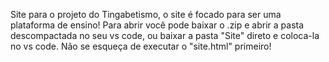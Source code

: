 Site para o projeto do Tingabetismo, o site é focado para ser uma plataforma de ensino!
Para abrir você pode baixar o .zip e abrir a pasta descompactada no seu vs code, ou baixar a pasta "Site" direto e coloca-la no vs code. Não se esqueça de executar o "site.html" primeiro!
